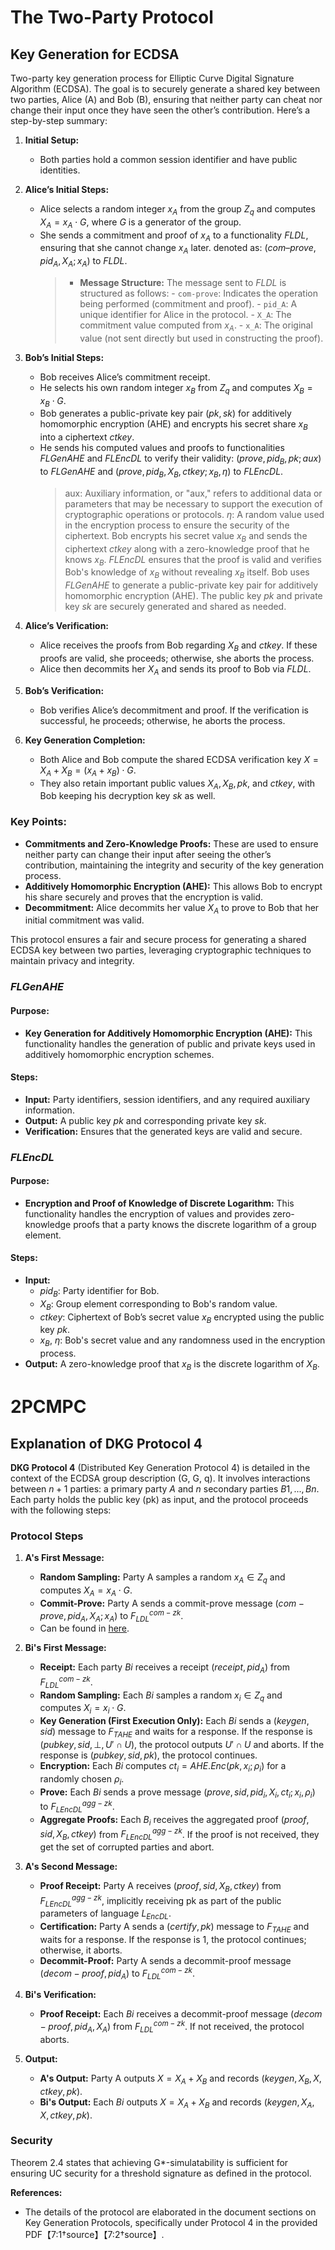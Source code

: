 # The Two-Party Protocol

## Key Generation for ECDSA

Two-party key generation process for Elliptic Curve Digital Signature Algorithm (ECDSA). The goal
is to securely generate a shared key between two parties, Alice (A) and Bob (B), ensuring that neither party can cheat
nor change their input once they have seen the other’s contribution. Here’s a step-by-step summary:

1. **Initial Setup:**
    - Both parties hold a common session identifier and have public identities.

2. **Alice’s Initial Steps:**
    - Alice selects a random integer $x_A$ from the group $Z_q$ and computes $X_A = x_A \cdot G$, where $G$ is a
      generator of the group.
    - She sends a commitment and proof of $x_A$ to a functionality $FLDL$, ensuring that she cannot change $x_A$ later.
      denoted as: $(com–prove, pid_A, X_A; x_A)$ to $FLDL$.
      > - **Message Structure:** The message sent to $FLDL$ is structured as follows:
          - `com-prove`: Indicates the operation being performed (commitment and proof).
          - `pid_A`: A unique identifier for Alice in the protocol.
          - `X_A`: The commitment value computed from $x_A$.
          - `x_A`: The original value (not sent directly but used in constructing the proof).

3. **Bob’s Initial Steps:**
    - Bob receives Alice’s commitment receipt.
    - He selects his own random integer $x_B$ from $Z_q$ and computes $X_B = x_B \cdot G$.
    - Bob generates a public-private key pair $(pk, sk)$ for additively homomorphic encryption (AHE) and encrypts
      his secret share $x_B$ into a ciphertext $ctkey$.
    - He sends his computed values and proofs to functionalities $FLGenAHE$ and $FLEncDL$ to verify their
      validity: $(prove, pid_B, pk; aux)$ to $FLGenAHE$ and $(prove, pid_B, X_B, ctkey; x_B, \eta)$ to $FLEncDL$.
      > aux: Auxiliary information, or "aux," refers to additional data or parameters that may be necessary to support
      the execution of cryptographic operations or protocols.
      > $\eta$: A random value used in the encryption process to ensure the security of the ciphertext.
      > Bob encrypts his secret value $x_B$ and sends the ciphertext $ctkey$ along with a zero-knowledge proof
      that he knows $x_B$.
      > $FLEncDL$ ensures that the proof is valid and verifies Bob's knowledge of $x_B$ without revealing $x_B$ itself.
      > Bob uses $FLGenAHE$ to generate a public-private key pair for additively homomorphic encryption (AHE).
      > The public key $pk$ and private key $sk$ are securely generated and shared as needed.

4. **Alice’s Verification:**
    - Alice receives the proofs from Bob regarding $X_B$ and $ctkey$. If these proofs are valid, she proceeds;
      otherwise, she aborts the process.
    - Alice then decommits her $X_A$ and sends its proof to Bob via $FLDL$.

5. **Bob’s Verification:**
    - Bob verifies Alice’s decommitment and proof. If the verification is successful, he proceeds; otherwise, he aborts
      the process.

6. **Key Generation Completion:**
    - Both Alice and Bob compute the shared ECDSA verification key $X = X_A + X_B = (x_A + x_B) \cdot G$.
    - They also retain important public values $X_A, X_B, pk,$ and $ctkey$, with Bob keeping his decryption
      key $sk$ as well.

### Key Points:

- **Commitments and Zero-Knowledge Proofs:** These are used to ensure neither party can change their input after seeing
  the other’s contribution, maintaining the integrity and security of the key generation process.
- **Additively Homomorphic Encryption (AHE):** This allows Bob to encrypt his share securely and proves that the
  encryption is valid.
- **Decommitment:** Alice decommits her value $X_A$ to prove to Bob that her initial commitment was valid.

This protocol ensures a fair and secure process for generating a shared ECDSA key between two parties, leveraging
cryptographic techniques to maintain privacy and integrity.

### $FLGenAHE$

#### Purpose:

- **Key Generation for Additively Homomorphic Encryption (AHE):** This functionality handles the generation of public
  and private keys used in additively homomorphic encryption schemes.

#### Steps:

- **Input:** Party identifiers, session identifiers, and any required auxiliary information.
- **Output:** A public key $pk$ and corresponding private key $sk$.
- **Verification:** Ensures that the generated keys are valid and secure.

### $FLEncDL$

#### Purpose:

- **Encryption and Proof of Knowledge of Discrete Logarithm:** This functionality handles the encryption of values and
  provides zero-knowledge proofs that a party knows the discrete logarithm of a group element.

#### Steps:

- **Input:**
    - $pid_B$: Party identifier for Bob.
    - $X_B$: Group element corresponding to Bob's random value.
    - $ctkey$: Ciphertext of Bob’s secret value $x_B$ encrypted using the public key $pk$.
    - $x_B$, $\eta$: Bob's secret value and any randomness used in the encryption process.
- **Output:** A zero-knowledge proof that $x_B$ is the discrete logarithm of $X_B$.

# 2PCMPC

## Explanation of DKG Protocol 4

**DKG Protocol 4** (Distributed Key Generation Protocol 4) is detailed in the context of the ECDSA group description (G,
G, q). It involves interactions between $n+1$ parties: a primary party $A$ and $n$ secondary parties $B1, ..., Bn$. Each
party holds the public key (pk) as input, and the protocol proceeds with the following steps:

### Protocol Steps

1. **A's First Message:**
    - **Random Sampling:** Party A samples a random $x_A \in Z_q$ and computes $X_A = x_A \cdot G$.
    - **Commit-Prove:** Party A sends a commit-prove message $(com-prove, pid_A, X_A; x_A)$ to $F_{LDL}^{com-zk}$.
    - Can be found in [here](./src/dkg/centralized_party/commitment_round.rs).

2. **Bi's First Message:**
    - **Receipt:** Each party $Bi$ receives a receipt $(receipt, pid_A)$ from $F_{LDL}^{com-zk}$.
    - **Random Sampling:** Each $Bi$ samples a random $x_i \in Z_q$ and computes $X_i = x_i \cdot G$.
    - **Key Generation (First Execution Only):** Each $Bi$ sends a $(keygen, sid)$ message to $F_{TAHE}$ and
      waits for a response. If the response is $(pubkey, sid, ⊥, U' \cap U)$, the protocol outputs $U' \cap U$
      and aborts. If the response is $(pubkey, sid, pk)$, the protocol continues.
    - **Encryption:** Each $Bi$ computes $ct_i = AHE.Enc(pk, x_i; \rho_i)$ for a randomly chosen $\rho_i$.
    - **Prove:** Each $Bi$ sends a prove message $(prove, sid, pid_i, X_i, ct_i; x_i, \rho_i)$ to $F_
      {LEncDL}^{agg-zk}$.
    - **Aggregate Proofs:** Each $B_i$ receives the aggregated proof $(proof, sid, X_B, ctkey)$ from
      $F_{LEncDL}^{agg-zk}$.
      If the proof is not received, they get the set of corrupted parties and abort.

3. **A's Second Message:**
    - **Proof Receipt:** Party A receives $(proof, sid, X_B, ctkey)$ from $F_{LEncDL}^{agg-zk}$, implicitly
      receiving pk as part of the public parameters of language $L_{EncDL}$.
    - **Certification:** Party A sends a $(certify, pk)$ message to $F_{TAHE}$ and waits for a response. If the
      response is 1, the protocol continues; otherwise, it aborts.
    - **Decommit-Proof:** Party A sends a decommit-proof message $(decom-proof, pid_A)$ to $F_{LDL}^{com-zk}$.

4. **Bi's Verification:**
    - **Proof Receipt:** Each $Bi$ receives a decommit-proof message $(decom-proof, pid_A, X_A)$ from $F_
      {LDL}^{com-zk}$. If not received, the protocol aborts.

5. **Output:**
    - **A's Output:** Party A outputs $X = X_A + X_B$ and records $(keygen, X_B, X, ctkey, pk)$.
    - **Bi's Output:** Each $Bi$ outputs $X = X_A + X_B$ and records $(keygen, X_A, X, ctkey, pk)$.

### Security

Theorem 2.4 states that achieving G*-simulatability is sufficient for ensuring UC security for a threshold signature as
defined in the protocol.

**References:**

- The details of the protocol are elaborated in the document sections on Key Generation Protocols, specifically under
  Protocol 4 in the provided PDF【7:1†source】【7:2†source】.
